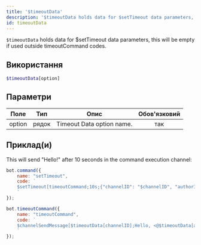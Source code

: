 ```yaml
---
title: '$timeoutData'
description: '$timeoutData holds data for $setTimeout data parameters, this will be empty if used outside timeoutCommand codes.'
id: timeoutData
---
```


`$timeoutData` holds data for $setTimeout data parameters, this will be empty if used outside timeoutCommand codes.

## Використання

```php
$timeoutData[option]
```

## Параметри

| Поле   | Тип   | Опис                      | Обов'язковий |
| ------ | ----- | ------------------------- |:------------:|
| option | рядок | Timeout Data option name. |     так      |

## Приклад(и)

This will send "Hello!" after 10 seconds in the command execution channel:

```javascript
bot.command({
    name: "setTimeout",
    code: `
    $setTimeout[timeoutCommand;10s;{"channelID": "$channelID", "authorID": "$authorID"};false]
    `
});

bot.timeoutCommand({
    name: "timeoutCommand",
    code: `
    $channelSendMessage[$timeoutData[channelID];Hello, <@$timeoutData[authorID]>!]
    `
});
```